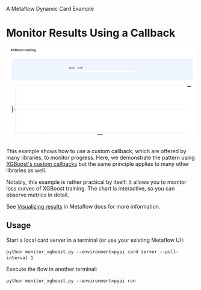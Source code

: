 
A Metaflow Dynamic Card Example
# Monitor Results Using a Callback

![](../images/rtcard-xgboost.gif)

This example shows how to use a custom callback, which are offered by
many libraries, to monitor progress. Here, we demonstrate the pattern
using [XGBoost's custom callbacks](https://xgboost.readthedocs.io/en/stable/python/callbacks.html#defining-your-own-callback)
but the same principle applies to many other libraries as well.

Notably, this example is rather practical by itself: It allows you to monitor
loss curves of XGBoost training. The chart is interactive, so you can observe
metrics in detail.

See [Visualizing results](https://docs.metaflow.org/metaflow/visualizing-results) in Metaflow docs for more information.

## Usage

Start a local card server in a terminal (or use your existing Metaflow UI):
```
python monitor_xgboost.py --environment=pypi card server --poll-interval 1
```
Execute the flow in another terminal:
```
python monitor_xgboost.py --environment=pypi run
```
